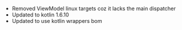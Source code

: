 - Removed ViewModel linux targets coz it lacks the main dispatcher
- Updated to kotlin 1.6.10
- Updated to use kotlin wrappers bom